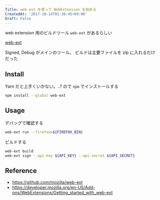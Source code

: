 ```yaml
---
Title: web-ext を使って WebExtension を始める
CreatedAt: '2017-10-14T01:38:45+09:00'
Draft: False
---
```


web extension 用のビルドツール `web-ext` があるらしい

[web-ext](https://github.com/mozilla/web-ext)

Signed, Debug がメインのツール。
ビルドは主要ファイルを zip に入れるだけだった

## Install

Yarn だと上手くいかない。..? ので `npm` でインストールする

```bash
npm install --global web-ext
```

## Usage

デバッグで確認する

```bash
web-ext run --firefox=${FIREFOX_BIN}
```

ビルドする

```bash
web-ext build
web-ext sign --api-key ${API_KEY} --api-secret ${API_SECRET}
```

## Reference

- https://github.com/mozilla/web-ext
- https://developer.mozilla.org/en-US/Add-ons/WebExtensions/Getting_started_with_web-ext
